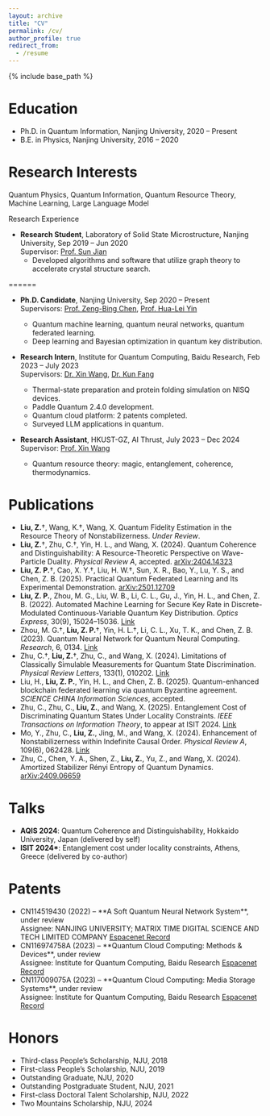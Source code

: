 ```yaml
---
layout: archive
title: "CV"
permalink: /cv/
author_profile: true
redirect_from:
  - /resume
---
```


{% include base_path %}

Education
======
* Ph.D. in Quantum Information, Nanjing University, 2020 – Present
* B.E. in Physics, Nanjing University, 2016 – 2020

Research Interests
======
Quantum Physics, Quantum Information, Quantum Resource Theory, Machine Learning, Large Language Model

Research Experience

* **Research Student**, Laboratory of Solid State Microstructure, Nanjing University, Sep 2019 – Jun 2020  
  Supervisor: [Prof. Sun Jian](https://physics.nju.edu.cn/szdw/qbmd/20240321/i262003.html)  
  - Developed algorithms and software that utilize graph theory to accelerate crystal structure search.

======
* **Ph.D. Candidate**, Nanjing University, Sep 2020 – Present  
  Supervisors: [Prof. Zeng-Bing Chen](https://physics.nju.edu.cn/szdw/qbmd/20240321/i262064.html), [Prof. Hua-Lei Yin](https://physics.nju.edu.cn/szdw/qbmd/20240321/i262064.htm)
  - Quantum machine learning, quantum neural networks, quantum federated learning.  
  - Deep learning and Bayesian optimization in quantum key distribution.

* **Research Intern**, Institute for Quantum Computing, Baidu Research, Feb 2023 – July 2023  
  Supervisors: [Dr. Xin Wang](https://www.xinwang.info/), [Dr. Kun Fang](https://www.kunfang.info/about/)  
  - Thermal-state preparation and protein folding simulation on NISQ devices.  
  - Paddle Quantum 2.4.0 development.  
  - Quantum cloud platform: 2 patents completed.  
  - Surveyed LLM applications in quantum.

* **Research Assistant**, HKUST-GZ, AI Thrust, July 2023 – Dec 2024  
  Supervisor: [Prof. Xin Wang](https://www.xinwang.info/)  
  - Quantum resource theory: magic, entanglement, coherence, thermodynamics.

Publications
======
<ul>
  <li><strong>Liu, Z.</strong>†, Wang, K.†, Wang, X. Quantum Fidelity Estimation in the Resource Theory of Nonstabilizerness. <em>Under Review</em>.</li>

  <li><strong>Liu, Z.</strong>†, Zhu, C.†, Yin, H. L., and Wang, X. (2024). Quantum Coherence and Distinguishability: A Resource-Theoretic Perspective on Wave-Particle Duality. <em>Physical Review A</em>, accepted. <a href="https://arxiv.org/abs/2404.14323">arXiv:2404.14323</a></li>

  <li><strong>Liu, Z. P.</strong>†, Cao, X. Y.†, Liu, H. W.†, Sun, X. R., Bao, Y., Lu, Y. S., and Chen, Z. B. (2025). Practical Quantum Federated Learning and Its Experimental Demonstration. <a href="https://arxiv.org/abs/2501.12709">arXiv:2501.12709</a></li>

  <li><strong>Liu, Z. P.</strong>, Zhou, M. G., Liu, W. B., Li, C. L., Gu, J., Yin, H. L., and Chen, Z. B. (2022). Automated Machine Learning for Secure Key Rate in Discrete-Modulated Continuous-Variable Quantum Key Distribution. <em>Optics Express</em>, 30(9), 15024–15036. <a href="https://opg.optica.org/oe/fulltext.cfm?uri=oe-30-9-15024&id=471562">Link</a></li>

  <li>Zhou, M. G.†, <strong>Liu, Z. P.</strong>†, Yin, H. L.†, Li, C. L., Xu, T. K., and Chen, Z. B. (2023). Quantum Neural Network for Quantum Neural Computing. <em>Research</em>, 6, 0134. <a href="https://spj.science.org/doi/full/10.34133/research.0134">Link</a></li>

  <li>Zhu, C.†, <strong>Liu, Z.</strong>†, Zhu, C., and Wang, X. (2024). Limitations of Classically Simulable Measurements for Quantum State Discrimination. <em>Physical Review Letters</em>, 133(1), 010202. <a href="https://journals.aps.org/prl/abstract/10.1103/PhysRevLett.133.010202">Link</a></li>

  <li>Liu, H., <strong>Liu, Z. P.</strong>, Yin, H. L., and Chen, Z. B. (2025). Quantum-enhanced blockchain federated learning via quantum Byzantine agreement. <em>SCIENCE CHINA Information Sciences</em>, accepted.</li>

  <li>Zhu, C., Zhu, C., <strong>Liu, Z.</strong>, and Wang, X. (2025). Entanglement Cost of Discriminating Quantum States Under Locality Constraints. <em>IEEE Transactions on Information Theory</em>, to appear at ISIT 2024. <a href="https://ieeexplore.ieee.org/abstract/document/10849969?casa_token=jmSke1kAAesAAAAA:9quSB67yxwZJfzn7XxQwlKAiBk5aTtdVHOO1iwYVYQCjpL9cecukbrma_Da-eeHhLQQOwoUgyyxdeg">Link</a></li>

  <li>Mo, Y., Zhu, C., <strong>Liu, Z.</strong>, Jing, M., and Wang, X. (2024). Enhancement of Nonstabilizerness within Indefinite Causal Order. <em>Physical Review A</em>, 109(6), 062428. <a href="https://journals.aps.org/pra/abstract/10.1103/PhysRevA.109.062428">Link</a></li>

  <li>Zhu, C., Chen, Y. A., Shen, Z., <strong>Liu, Z.</strong>, Yu, Z., and Wang, X. (2024). Amortized Stabilizer Rényi Entropy of Quantum Dynamics. <a href="https://arxiv.org/abs/2409.06659">arXiv:2409.06659</a></li>
</ul>

Talks
======
<ul>
  <li><strong>AQIS 2024</strong>: Quantum Coherence and Distinguishability, Hokkaido University, Japan (delivered by self)</li>
  <li><strong>ISIT 2024*</strong>: Entanglement cost under locality constraints, Athens, Greece (delivered by co-author)</li>
</ul>

Patents
======
<ul>
  <li>
    CN114519430 (2022) – **A Soft Quantum Neural Network System**, under review &nbsp;
    <br>Assignee: NANJING UNIVERSITY; MATRIX TIME DIGITAL SCIENCE AND TECH LIMITED COMPANY  
    <a href="https://worldwide.espacenet.com/patent/search/family/084744063/publication/CN114519430A?q=pn%3DCN114519430A" target="_blank">Espacenet Record</a>
  </li>

  <li>
    CN116974758A (2023) – **Quantum Cloud Computing: Methods & Devices**, under review &nbsp;
    <br>Assignee: Institute for Quantum Computing, Baidu Research  
    <a href="https://worldwide.espacenet.com/patent/search/family/090761266/publication/CN116974758A?q=pn%3DCN116974758A" target="_blank">Espacenet Record</a>
  </li>

  <li>
    CN117009075A (2023) – **Quantum Cloud Computing: Media Storage Systems**, under review &nbsp;
    <br>Assignee: Institute for Quantum Computing, Baidu Research  
    <a href="https://worldwide.espacenet.com/patent/search/family/090801366/publication/CN117009075A?q=pn%3DCN117009075A" target="_blank">Espacenet Record</a>
  </li>
</ul>

Honors
======
* Third-class People’s Scholarship, NJU, 2018  
* First-class People’s Scholarship, NJU, 2019  
* Outstanding Graduate, NJU, 2020  
* Outstanding Postgraduate Student, NJU, 2021  
* First-class Doctoral Talent Scholarship, NJU, 2022  
* Two Mountains Scholarship, NJU, 2024

<!-- Education
======
* Ph.D in Quantum Information, Nanjing University, 2026 (expected)
* B.S. in Physics, Naning University, 2016-2020

Work experience
======
* Spring 2024: Academic Pages Collaborator
  * GitHub University
  * Duties includes: Updates and improvements to template
  * Supervisor: The Users

* Fall 2015: Research Assistant
  * GitHub University
  * Duties included: Merging pull requests
  * Supervisor: Professor Hub

* Summer 2015: Research Assistant
  * GitHub University
  * Duties included: Tagging issues
  * Supervisor: Professor Git
  
<!-- Skills
======
* Skill 1
* Skill 2
  * Sub-skill 2.1
  * Sub-skill 2.2
  * Sub-skill 2.3
* Skill 3 -->

<!-- Publications
======
  <ul>{% for post in site.publications reversed %}
    {% include archive-single-cv.html %}
  {% endfor %}</ul>
  
Talks
======
  <ul>{% for post in site.talks reversed %}
    {% include archive-single-talk-cv.html  %}
  {% endfor %}</ul>
  
Teaching
======
  <ul>{% for post in site.teaching reversed %}
    {% include archive-single-cv.html %}
  {% endfor %}</ul>
  
Service and leadership
======
* Currently signed in to 43 different slack teams --> 
